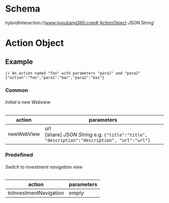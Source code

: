# Schema
hybridInteraction://www.jiyoubang360.com#`ActionObject JSON String`
# Action Object
## Example
```
// An action named "foo" with parameters "para1" and "para2"
{"action":"foo","para1":"bar","para2":"baz"}
```
### Common
###### Initial a new Webview
action | parameters
--- | ---
newWebView |  url<br>[share] *JSON String* e.g. `{"title":"title", "description":"description", "url":"url"}`
### Predefined
###### Switch to *investment navigation* view
action | parameters
--- | ---
toInvestmentNavigation | *empty*
